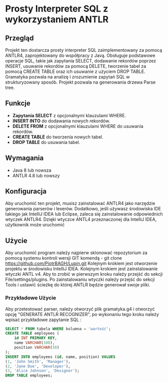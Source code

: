 # Prosty Interpreter SQL z wykorzystaniem ANTLR

## Przegląd
Projekt ten dostarcza prosty interpreter SQL zaimplementowany za pomocą ANTLR4, zaprojektowany do współpracy z Javą. Obsługuje podstawowe operacje SQL, takie jak zapytania SELECT, dodawanie rekordów poprzez INSERT, usuwanie rekordów za pomocą DELETE, tworzenie tabel za pomocą CREATE TABLE oraz ich usuwanie z użyciem DROP TABLE. Gramatyka pozwala na analizę i zrozumienie zapytań SQL w strukturyzowany sposób. Projekt pozwala na generowania drzewa Parse tree.

## Funkcje
- **Zapytania SELECT** z opcjonalnymi klauzulami WHERE.
- **INSERT INTO** do dodawania nowych rekordów.
- **DELETE FROM** z opcjonalnymi klauzulami WHERE do usuwania rekordów.
- **CREATE TABLE** do tworzenia nowych tabel.
- **DROP TABLE** do usuwania tabel.

## Wymagania
- Java 8 lub nowsza
- ANTLR 4.8 lub nowszy

## Konfiguracja
Aby uruchomić ten projekt, musisz zainstalować ANTLR4 jako narzędzie generowania parserów i lexerów. Dodatkowo, jeśli używasz środowiska IDE takiego jak IntelliJ IDEA lub Eclipse, zaleca się zainstalowanie odpowiednich wtyczek ANTLR4.
Dzięki wtyczce ANTL4 przeznaczonej dla IntelliJ IDEA, użytkownik może uruchomić 

## Użycie
Aby uruchomić program należy najpierw sklonować repozytorium za pomocą systemu kontroli wersji GIT komendą - git clone https://github.com/PiotrBAGH/Lupin.git
Kolejnym krokiem jest otworzenie projektu w środowisku IntelliJ IDEA. Kolejnym krokiem jest zainstalowanie wtyczki ANTL v4. Aby to zrobić w pierwszym kroku należy przejść do sekcji File/settings/plugins.
Po zainstalowaniu wtyczki należy przejść do sekcji Tools i ustawić ścieżkę do której ANTLR będzie generował swoje pliki.

### Przykładowe Użycie
Aby przetestować parser, należy otworzyć plik gramatyka.g4 i otworzyć opcję "GENERATE ANTLR RECOGNIZER", po wykonaniu tego kroku należy wpisać przykładowe zapytanie SQL : 
```sql
SELECT * FROM tabela WHERE kolumna = 'wartość';
CREATE TABLE employees (
    id INT PRIMARY KEY,
    name VARCHAR(100),
    position VARCHAR(50)
);
INSERT INTO employees (id, name, position) VALUES
(1, 'John Smith', 'Manager'),
(2, 'Jane Doe', 'Developer'),
(3, 'Alice Johnson', 'Designer');
DROP TABLE employees;

